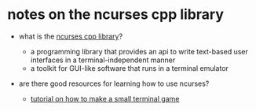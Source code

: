 # notes on the ncurses cpp library

* what is the [ncurses cpp library](https://en.wikipedia.org/wiki/Ncurses)?
	* a programming library that provides an api to write text-based user interfaces in a terminal-independent manner
	* a toolkit for GUI-like software that runs in a terminal emulator

* are there good resources for learning how to use ncurses?
	* [tutorial on how to make a small terminal game](https://github.com/fundamelon/terminal-game-tutorial)






















